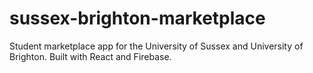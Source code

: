 # sussex-brighton-marketplace
Student marketplace app for the University of Sussex and University of Brighton. Built with React and Firebase.

